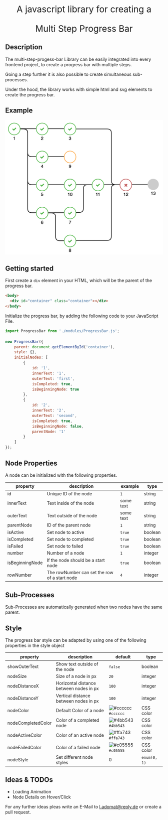 <p align="center" style="font-size: 2em">A javascript library for creating a</p> 
<p align="center" style="font-size: 2em">Multi Step Progress Bar</p>


## Description

The multi-step-progess-bar Library can be easily integrated into every frontend project, to create a progress bar with multiple steps.

Going a step further it is also possible to create simultaneous sub-processes. 

Under the hood, the library works with simple html and svg elements to create the progress bar.

## Example

<p align="center">
  <img src="./media/progress-bar-example4.png" alt="" title="Progress Bar Example"/>
</p>

## Getting started

First create a ```div``` element in your HTML, which will be the parent of the progress bar.
```html
<body>
  <div id="container" class="container"></div>
</body>
```

Initialize the progress bar, by adding the following code to your JavaScript File.
```javascript
import ProgressBar from './modules/ProgressBar.js';

new ProgressBar({
    parent: document.getElementById('container'),
    style: {},
    initialNodes: [
        {
            id: '1',
            innerText: '1',
            outerText: 'first',
            isCompleted: true,
            isBeginningNode: true
        },
        {
            id: '2',
            innerText: '2',
            outerText: 'second',
            isCompleted: true,
            isBeginningNode: false,
            parentNode: '1'
        }
    ]
});
```

## Node Properties
A node can be initialized with the following properties.

| property        | description                                   | example    | type    | 
|-----------------|-----------------------------------------------|------------|---------|
| id              | Unique ID of the node                         | ```1```    | string  |
| innerText       | Text inside of the node                       | some text  | string  |
| outerText       | Text outside of the node                      | some text  | string  |
| parentNode      | ID of the parent node                         | ```1```    | string  |
| isActive        | Set node to active                            | ```true``` | boolean |
| isCompleted     | Set node to completed                         | ```true``` | boolean |
| isFailed        | Set node to failed                            | ```true``` | boolean |
| number          | Number of a node                              | ```1```    | integer |
| isBeginningNode | If the node should be a start node            | ```true``` | boolean |
| rowNumber       | The rowNumber can set the row of a start node | ```4```    | integer |


## Sub-Processes

Sub-Processes are automatically generated when two nodes have the same parent. 

## Style
The progress bar style can be adapted by using one of the following properties in the style object

| property           | description                             | default                                                                       | type      | 
|--------------------|-----------------------------------------|-------------------------------------------------------------------------------|-----------|
| showOuterText      | Show text outside of the node           | ```false```                                                                   | boolean   |
| nodeSize           | Size of a node in px                    | ```20```                                                                      | integer   |
| nodeDistanceX      | Horizontal distance between nodes in px | ```100```                                                                     | integer   |
| nodeDistanceY      | Vertical distance between nodes in px   | ```100```                                                                     | integer   |
| nodeColor          | Default Color of a node                 | ![#cccccc](https://via.placeholder.com/15/cccccc/000000?text=+) ```#cccccc``` | CSS color |
| nodeCompletedColor | Color of a completed node               | ![#4bb543](https://via.placeholder.com/15/4bb543/000000?text=+) ```#4bb543``` | CSS color |
| nodeActiveColor    | Color of an active node                 | ![#ffa743](https://via.placeholder.com/15/ffa743/000000?text=+) ```#ffa743``` | CSS color |
| nodeFailedColor    | Color of a failed node                  | ![#c05555](https://via.placeholder.com/15/c05555/000000?text=+) ```#c05555``` | CSS color |
| nodeStyle          | Set different node styles               | 0                                                                             | ```enum(0, 1)``` |



## Ideas & TODOs

- Loading Animation
- Node Details on Hover/Click


For any further ideas pleas write an E-Mail to <a href="mailto:l.adomat@reply.de">l.adomat@reply.de</a> or create a pull request.
